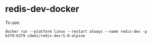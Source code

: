 # redis-dev-docker

To use:

```
docker run --platform linux --restart always --name redis-dev -p 6379:6379 cdemi/redis-dev:5.0-alpine
```